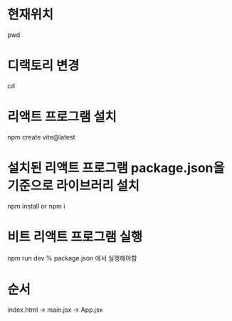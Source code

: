 # 현재위치

pwd

# 디랙토리 변경

cd

# 리액트 프로그램 설치

npm create vite@latest

# 설치된 리액트 프로그램 package.json을 기준으로 라이브러리 설치

npm install or npm i

# 비트 리액트 프로그램 실행

npm run dev
% package.json 에서 실행해야함

# 순서

index.html -> main.jsx -> App.jsx
